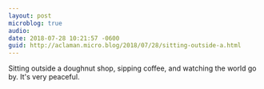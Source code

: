 ```yaml
---
layout: post
microblog: true
audio: 
date: 2018-07-28 10:21:57 -0600
guid: http://aclaman.micro.blog/2018/07/28/sitting-outside-a.html
---
```

Sitting outside a doughnut shop, sipping coffee, and watching the world go by. It's very peaceful.
